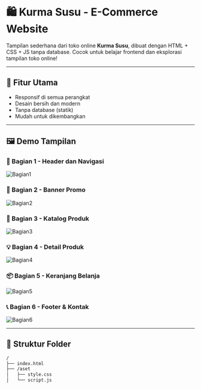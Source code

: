 # 🛍️ Kurma Susu - E-Commerce Website

Tampilan sederhana dari toko online **Kurma Susu**, dibuat dengan HTML + CSS + JS tanpa database. Cocok untuk belajar frontend dan eksplorasi tampilan toko online!

---

## 🚀 Fitur Utama
- Responsif di semua perangkat
- Desain bersih dan modern
- Tanpa database (statik)
- Mudah untuk dikembangkan

---

## 🖼️ Demo Tampilan

### 🧩 Bagian 1 - Header dan Navigasi
![Bagian1](https://github.com/user-attachments/assets/11df95f6-8be0-44f4-9a87-e72ce08c33d9)

### 🎯 Bagian 2 - Banner Promo
![Bagian2](https://github.com/user-attachments/assets/6175acf3-713f-44f3-89a3-350d486aafb6)

### 🛒 Bagian 3 - Katalog Produk
![Bagian3](https://github.com/user-attachments/assets/80bd27e1-b1d1-4448-ade7-50c3bc5e3c0a)

### 💡 Bagian 4 - Detail Produk
![Bagian4](https://github.com/user-attachments/assets/eeca5eaf-59a6-4ade-bbc4-58975b4e8204)

### 📦 Bagian 5 - Keranjang Belanja
![Bagian5](https://github.com/user-attachments/assets/0f23b4cc-c52f-4f74-9a4d-981e867ca166)

### 📞 Bagian 6 - Footer & Kontak
![Bagian6](https://github.com/user-attachments/assets/14e93778-79ce-4eb0-9dcf-93af985a43c0)

---

## 📂 Struktur Folder

```bash
/
├── index.html
├── /aset
│   ├── style.css
│   └── script.js
